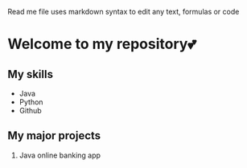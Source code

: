 Read me file uses markdown syntax to edit any text, formulas or code

# Welcome to my repository💕

## My skills
- Java
- Python
- Github

## My major projects
1. Java online banking app
